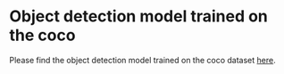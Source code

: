 # Object detection model trained on the coco

Please find the object detection model trained on the coco dataset [here](http://storage.googleapis.com/download.tensorflow.org/models/tflite/coco_ssd_mobilenet_v1_1.0_quant_2018_06_29.zip).  